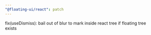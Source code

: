 ```yaml
---
"@floating-ui/react": patch
---
```


fix(useDismiss): bail out of blur to mark inside react tree if floating tree exists
